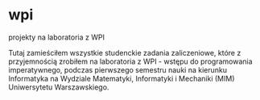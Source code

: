 # wpi
projekty na laboratoria z WPI

Tutaj zamieściłem wszystkie studenckie zadania zaliczeniowe, które z przyjemnością zrobiłem na laboratoria
z WPI - wstępu do programowania imperatywnego, podczas pierwszego semestru nauki na kierunku
Informatyka na Wydziale Matematyki, Informatyki i Mechaniki (MIM) Uniwersytetu Warszawskiego.
